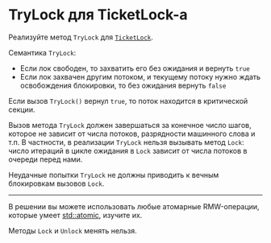 # TryLock для TicketLock-а

Реализуйте метод `TryLock` для [`TicketLock`](ticket_lock.hpp).

Семантика `TryLock`:

* Если лок свободен, то захватить его без ожидания и вернуть `true`
* Если лок захвачен другим потоком, и текущему потоку нужно ждать освобождения блокировки, то без ожидания вернуть `false`

Если вызов `TryLock()` вернул `true`, то поток находится в критической секции.

Вызов метода `TryLock` должен завершаться за конечное число шагов, которое не зависит от числа потоков, разрядности машинного слова и т.п. В частности, в реализации `TryLock` нельзя вызывать метод `Lock`: число итераций в цикле ожидания в `Lock` зависит от числа потоков в очереди перед нами.

Неудачные попытки `TryLock` не должны приводить к вечным блокировкам вызовов `Lock`. 

---

В решении вы можете использовать любые атомарные RMW-операции, которые умеет [std::atomic](https://en.cppreference.com/w/cpp/atomic/atomic), изучите их.

Методы `Lock` и `Unlock` менять нельзя.
